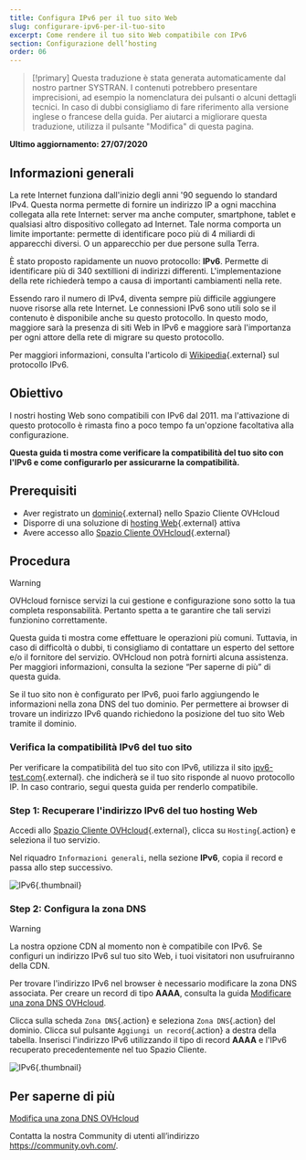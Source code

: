 ```yaml
---
title: Configura IPv6 per il tuo sito Web
slug: configurare-ipv6-per-il-tuo-sito
excerpt: Come rendere il tuo sito Web compatibile con IPv6
section: Configurazione dell’hosting
order: 06
---
```


> [!primary]
> Questa traduzione è stata generata automaticamente dal nostro partner SYSTRAN. I contenuti potrebbero presentare imprecisioni, ad esempio la nomenclatura dei pulsanti o alcuni dettagli tecnici. In caso di dubbi consigliamo di fare riferimento alla versione inglese o francese della guida. Per aiutarci a migliorare questa traduzione, utilizza il pulsante "Modifica" di questa pagina.
>

**Ultimo aggiornamento: 27/07/2020**

## Informazioni generali

La rete Internet funziona dall'inizio degli anni '90 seguendo lo standard IPv4. Questa norma permette di fornire un indirizzo IP a ogni macchina collegata alla rete Internet: server ma anche computer, smartphone, tablet e qualsiasi altro dispositivo collegato ad Internet. Tale norma comporta un limite importante: permette di identificare poco più di 4 miliardi di apparecchi diversi. O un apparecchio per due persone sulla Terra.

È stato proposto rapidamente un nuovo protocollo: **IPv6**. Permette di identificare più di 340 sextillioni di indirizzi differenti. L'implementazione della rete richiederà tempo a causa di importanti cambiamenti nella rete. 

Essendo raro il numero di IPv4, diventa sempre più difficile aggiungere nuove risorse alla rete Internet. Le connessioni IPv6 sono utili solo se il contenuto è disponibile anche su questo protocollo. In questo modo, maggiore sarà la presenza di siti Web in IPv6 e maggiore sarà l'importanza per ogni attore della rete di migrare su questo protocollo.

Per maggiori informazioni, consulta l'articolo di [Wikipedia](https://it.wikipedia.org/wiki/IPv6){.external} sul protocollo IPv6.

## Obiettivo

I nostri hosting Web sono compatibili con IPv6 dal 2011. ma l'attivazione di questo protocollo è rimasta fino a poco tempo fa un'opzione facoltativa alla configurazione. 

**Questa guida ti mostra come verificare la compatibilità del tuo sito con l'IPv6 e come configurarlo per assicurarne la compatibilità.**

## Prerequisiti

- Aver registrato un [dominio](https://www.ovhcloud.com/it/domains/){.external} nello Spazio Cliente OVHcloud
- Disporre di una soluzione di [hosting Web](https://www.ovhcloud.com/it/web-hosting/){.external} attiva
- Avere accesso allo [Spazio Cliente OVHcloud](https://www.ovh.com/auth/?action=gotomanager&from=https://www.ovh.it/&ovhSubsidiary=it){.external}

## Procedura

> [!warning]
>OVHcloud fornisce servizi la cui gestione e configurazione sono sotto la tua completa responsabilità. Pertanto spetta a te garantire che tali servizi funzionino correttamente.
>
>Questa guida ti mostra come effettuare le operazioni più comuni. Tuttavia, in caso di difficoltà o dubbi, ti consigliamo di contattare un esperto del settore e/o il fornitore del servizio. OVHcloud non potrà fornirti alcuna assistenza.  Per maggiori informazioni, consulta la sezione “Per saperne di più” di questa guida.
>

Se il tuo sito non è configurato per IPv6, puoi farlo aggiungendo le informazioni nella zona DNS del tuo dominio. Per permettere ai browser di trovare un indirizzo IPv6 quando richiedono la posizione del tuo sito Web tramite il dominio.

### Verifica la compatibilità IPv6 del tuo sito

Per verificare la compatibilità del tuo sito con IPv6, utilizza il sito [ipv6-test.com](https://ipv6-test.com/validate.php){.external}. che indicherà se il tuo sito risponde al nuovo protocollo IP. In caso contrario, segui questa guida per renderlo compatibile.

### Step 1: Recuperare l'indirizzo IPv6 del tuo hosting Web

Accedi allo [Spazio Cliente OVHcloud](https://www.ovh.com/auth/?action=gotomanager&from=https://www.ovh.it/&ovhSubsidiary=it){.external}, clicca su `Hosting`{.action} e seleziona il tuo servizio.

Nel riquadro `Informazioni generali`, nella sezione **IPv6**, copia il record e passa allo step successivo.

![IPv6](images/ipv6_01.png){.thumbnail}

### Step 2: Configura la zona DNS

> [!warning]
> La nostra opzione CDN al momento non è compatibile con IPv6. Se configuri un indirizzo IPv6 sul tuo sito Web, i tuoi visitatori non usufruiranno della CDN.

Per trovare l'indirizzo IPv6 nel browser è necessario modificare la zona DNS associata. Per creare un record di tipo **AAAA**, consulta la guida [Modificare una zona DNS OVHcloud](../../domains/web_hosting_modifica_la_tua_zona_dns/).

Clicca sulla scheda `Zona DNS`{.action} e seleziona `Zona DNS`{.action} del dominio. Clicca sul pulsante `Aggiungi un record`{.action} a destra della tabella. Inserisci l'indirizzo IPv6 utilizzando il tipo di record **AAAA** e l'IPv6 recuperato precedentemente nel tuo Spazio Cliente.

![IPv6](images/ipv6_02.png){.thumbnail}

## Per saperne di più

[Modifica una zona DNS OVHcloud](../../domains/web_hosting_modifica_la_tua_zona_dns/)

Contatta la nostra Community di utenti all’indirizzo <https://community.ovh.com/>.
